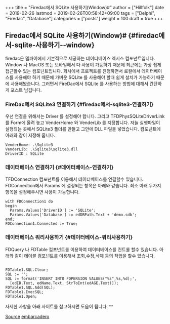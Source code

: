 +++
title = "Firedac에서 SQLite 사용하기(Window)#"
author = ["Hillfolk"]
date = 2019-02-26
lastmod = 2019-02-26T00:58:42+09:00
tags = ["Delphi", "Firedac", "Database"]
categories = ["posts"]
weight = 100
draft = true
+++

## Firedac에서 SQLite 사용하기(Window)# {#firedac에서-sqlite-사용하기--window}

firedac은 델파이에서 기본적으로 제공하는 데이터베이스 엑서스 컴포넌트입니다. Window 나 MacOS 또는 모바일에서 다 사용이 가능하기 때문에 최근에는 가장 쉽게 접근할수 있는 컴포넌트입니다. 회사에서 프로젝트를 진행하면서 로컬에서 데이터베이스를 사용해야 하기 때문에 가벼운 SQLite 를 사용해야 할때 쉽게 설치가 가능하기 때문에 사용해봤습니다.  그러면서 FireDac에서 SQLite 를 사용하는 방법에 대해서 간단하게 포스트 남깁니다.


### FireDac에서 SQLite3 연결하기 {#firedac에서-sqlite3-연결하기}

우선 연결을 위해서는 Driver 를 설정해야 합니다. 그리고  TFDPhysSQLiteDriverLink 를 Form에 올려 놓고 VenderHome 와 VenderLib 를 지정합니다. 저늘 실행파일이 실행되는 곳에서 SQLite3 폴더를 만들고 그안에 DLL 파일을 넣었습니다. 컴포넌트에 아래와 같이 지정해 줍니다.

```nil
VenderHome: .\Sqlite3
VenderLib: .\Sqlite3\sqlite3.dll
DriverID : SQLite
```


### 데이터베이스 연결하기 {#데이터베이스-연결하기}

TFDConnection 컴포넌트를 이용해서 데이터베이스를 연결할수 있습니다. FDConnection에서 Params 에 설정되는 항목은 아래와 같습니다.  최소 아래 두가지 항목을 설정해주시면 사용이 가능합니다.

```nil
with FDConnection1 do
begin
  Params.Values['DriverID'] := 'SQLite';
  Params.Values['Database'] := edDBPath.Text + 'demo.sdb';
end;
FDConnection1.Connected := True;
```


### 데이터베이스 쿼리사용하기 {#데이터베이스-쿼리사용하기}

FDQuery 나 FDTable 컴포넌트를 이용하여 데이터베이스를 컨트롤 할수 있습니다.
아래와 같이 테이블 컴포넌트를 이용해서 조회,수정,삭제 등의 작업을 할수 있습니다.

```nil

FDTable1.SQL.Clear;
SQL := '';
SQL := format('INSERT INTO FDPERSION VALUES("%s",%s,%d);',
  [edID.Text, edName.Text, StrToInt(edAGE.Text)]);
FDTable1.SQL.Add(SQL);
FDTable1.ExecSQL;
FDTable1.Open;

```

자세한 사항을 아래 사이트를 참고하시면 도움이 됩니다. ^^

[Source](https://github.com/hillfolk/FiredacSqlite)
[embarcadero](http://docwiki.embarcadero.com/RADStudio/Berlin/en/Connect_to_SQLite_database_(FireDAC) )
